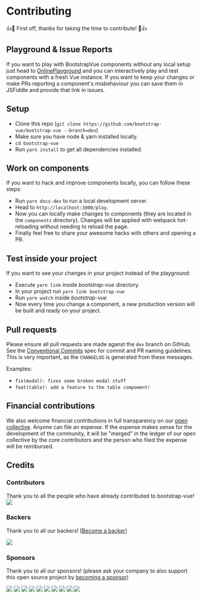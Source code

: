 # Contributing

👍🎉 First off, thanks for taking the time to contribute! 🎉👍

## Playground & Issue Reports
If you want to play with BootstrapVue components without any local setup just head to
[OnlinePlayground](https://bootstrap-vue.js.org/play) and you can interactively play and test components with a fresh Vue instance.
If you want to keep your changes or make PRs reporting a component's misbehaviour you can save them in JSFiddle and provide that link in issues.

## Setup
- Clone this repo (`git clone https://github.com/bootstrap-vue/bootstrap-vue --branch=dev`)
- Make sure you have node & yarn installed locally.
- `cd bootstrap-vue`
- Run `yarn install` to get all dependencies installed.

## Work on components
If you want to hack and improve components locally, you can follow these steps:

- Run `yarn docs-dev` to run a local development server.
- Head to `http://localhost:3000/play`.
- Now you can locally make changes to components (they are located in the `components` directory). 
  Changes will be applied with webpack hot-reloading without needing to reload the page.
- Finally feel free to share your awesome hacks with others and opening a PR.

## Test inside your project
If you want to see your changes in your project instead of the playground:

- Execute `yarn link` inside *bootstrap-vue* directory.
- In your project run `yarn link bootstrap-vue`
- Run `yarn watch` inside *bootstrap-vue*
- Now every time you change a component, a new production version will be built and ready on your project. 

## Pull requests
Please ensure all pull requests are made aganst the `dev` branch on GitHub. See
the [Conventional Commits](https://conventionalcommits.org/) spec for commit
and PR naming guidelines. This is very important, as the `CHANGELOG` is
generated from these messages.

Examples:

* `fix(modal): fixes some broken modal stuff`
* `feat(table): add a feature to the table compoment!`

## Financial contributions

We also welcome financial contributions in full transparency on our [open collective](https://opencollective.com/bootstrap-vue).
Anyone can file an expense. If the expense makes sense for the development of the community, it will be "merged" in the ledger of our open collective by the core contributors and the person who filed the expense will be reimbursed.


## Credits


### Contributors

Thank you to all the people who have already contributed to bootstrap-vue!
<a href="https://github.com/bootstrap-vue/bootstrap-vue/graphs/contributors"><img src="https://opencollective.com/bootstrap-vue/contributors.svg?width=890" class="img-fluid"></a>


### Backers

Thank you to all our backers! [[Become a backer](https://opencollective.com/bootstrap-vue#backer)]

<div class="w-100">
<a href="https://opencollective.com/bootstrap-vue#backers" target="_blank"><img src="https://opencollective.com/bootstrap-vue/backers.svg?width=890" class="img-fluid"></a>
</div>


### Sponsors

Thank you to all our sponsors! (please ask your company to also support this open source project by [becoming a sponsor](https://opencollective.com/bootstrap-vue#sponsor))

<a href="https://opencollective.com/bootstrap-vue/sponsor/0/website" target="_blank"><img src="https://opencollective.com/bootstrap-vue/sponsor/0/avatar.svg"></a>
<a href="https://opencollective.com/bootstrap-vue/sponsor/1/website" target="_blank"><img src="https://opencollective.com/bootstrap-vue/sponsor/1/avatar.svg"></a>
<a href="https://opencollective.com/bootstrap-vue/sponsor/2/website" target="_blank"><img src="https://opencollective.com/bootstrap-vue/sponsor/2/avatar.svg"></a>
<a href="https://opencollective.com/bootstrap-vue/sponsor/3/website" target="_blank"><img src="https://opencollective.com/bootstrap-vue/sponsor/3/avatar.svg"></a>
<a href="https://opencollective.com/bootstrap-vue/sponsor/4/website" target="_blank"><img src="https://opencollective.com/bootstrap-vue/sponsor/4/avatar.svg"></a>
<a href="https://opencollective.com/bootstrap-vue/sponsor/5/website" target="_blank"><img src="https://opencollective.com/bootstrap-vue/sponsor/5/avatar.svg"></a>
<a href="https://opencollective.com/bootstrap-vue/sponsor/6/website" target="_blank"><img src="https://opencollective.com/bootstrap-vue/sponsor/6/avatar.svg"></a>
<a href="https://opencollective.com/bootstrap-vue/sponsor/7/website" target="_blank"><img src="https://opencollective.com/bootstrap-vue/sponsor/7/avatar.svg"></a>
<a href="https://opencollective.com/bootstrap-vue/sponsor/8/website" target="_blank"><img src="https://opencollective.com/bootstrap-vue/sponsor/8/avatar.svg"></a>
<a href="https://opencollective.com/bootstrap-vue/sponsor/9/website" target="_blank"><img src="https://opencollective.com/bootstrap-vue/sponsor/9/avatar.svg"></a>
